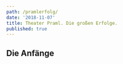 ```yaml
---
path: /pramlerfolg/
date: '2018-11-07'
title: Theater Praml. Die großen Erfolge.
published: true
---
```


## Die Anfänge